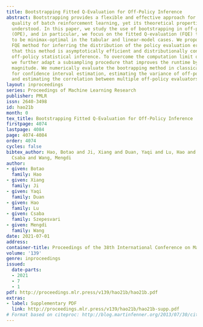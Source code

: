 ```yaml
---
title: Bootstrapping Fitted Q-Evaluation for Off-Policy Inference
abstract: Bootstrapping provides a flexible and effective approach for assessing the
  quality of batch reinforcement learning, yet its theoretical properties are poorly
  understood. In this paper, we study the use of bootstrapping in off-policy evaluation
  (OPE), and in particular, we focus on the fitted Q-evaluation (FQE) that is known
  to be minimax-optimal in the tabular and linear-model cases. We propose a bootstrapping
  FQE method for inferring the distribution of the policy evaluation error and show
  that this method is asymptotically efficient and distributionally consistent for
  off-policy statistical inference. To overcome the computation limit of bootstrapping,
  we further adapt a subsampling procedure that improves the runtime by an order of
  magnitude. We numerically evaluate the bootrapping method in classical RL environments
  for confidence interval estimation, estimating the variance of off-policy evaluator,
  and estimating the correlation between multiple off-policy evaluators.
layout: inproceedings
series: Proceedings of Machine Learning Research
publisher: PMLR
issn: 2640-3498
id: hao21b
month: 0
tex_title: Bootstrapping Fitted Q-Evaluation for Off-Policy Inference
firstpage: 4074
lastpage: 4084
page: 4074-4084
order: 4074
cycles: false
bibtex_author: Hao, Botao and Ji, Xiang and Duan, Yaqi and Lu, Hao and Szepesvari,
  Csaba and Wang, Mengdi
author:
- given: Botao
  family: Hao
- given: Xiang
  family: Ji
- given: Yaqi
  family: Duan
- given: Hao
  family: Lu
- given: Csaba
  family: Szepesvari
- given: Mengdi
  family: Wang
date: 2021-07-01
address:
container-title: Proceedings of the 38th International Conference on Machine Learning
volume: '139'
genre: inproceedings
issued:
  date-parts:
  - 2021
  - 7
  - 1
pdf: http://proceedings.mlr.press/v139/hao21b/hao21b.pdf
extras:
- label: Supplementary PDF
  link: http://proceedings.mlr.press/v139/hao21b/hao21b-supp.pdf
# Format based on citeproc: http://blog.martinfenner.org/2013/07/30/citeproc-yaml-for-bibliographies/
---
```


